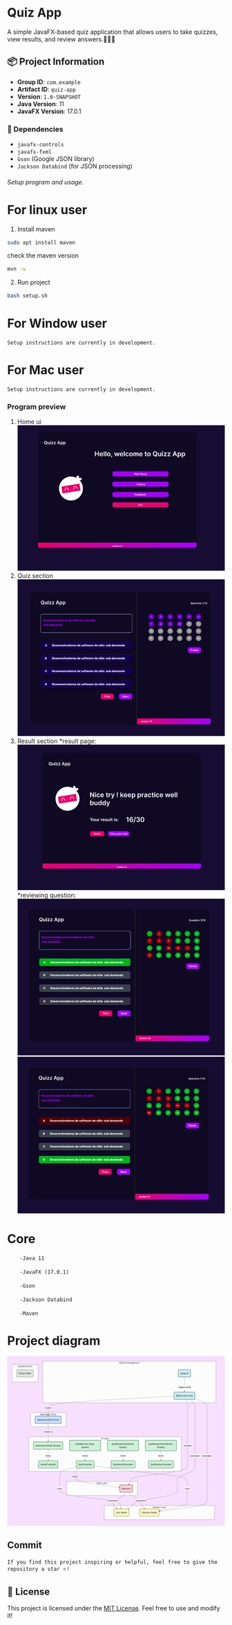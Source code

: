 # Quiz App

A simple JavaFX-based quiz application that allows users to take quizzes, view results, and review answers.🤩🤩🤩  

## 📦 Project Information

- **Group ID**: `com.example`
- **Artifact ID**: `quiz-app`
- **Version**: `1.0-SNAPSHOT`
- **Java Version**: 11
- **JavaFX Version**: 17.0.1

### 🧩 Dependencies

- `javafx-controls`
- `javafx-fxml`
- `Gson` (Google JSON library)
- `Jackson Databind` (for JSON processing)


###### Setup program and usage.

# For linux user

1. Install maven

```sh
sudo apt install maven
```

check the maven version

```sh
mvn -v
```

2. Run project

```sh
bash setup.sh
```
# For Window user
    Setup instructions are currently in development.
# For Mac user
    Setup instructions are currently in development.


### Program preview
1. Home ui
   ![img](demo/img/home.png)
2. Quiz section
   ![img](demo/img/takeQuizz.png)
3. Result section
   *result page:
   ![img](demo/img/result.png)
   *reviewing question:
   ![img](demo/img/correct.png)
   ![img](demo/img/incorrect.png)



# Core
```
    -Java 11

    -JavaFX (17.0.1)

    -Gson

    -Jackson Databind

    -Maven
```

# Project diagram 

![img](demo/img/projectDiagram.png)
    

## Commit
    If you find this project inspiring or helpful, feel free to give the repository a star ⭐️!

## 📄 License

This project is licensed under the [MIT License](LICENSE). Feel free to use and modify it!

